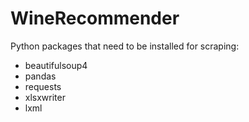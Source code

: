 # WineRecommender

Python packages that need to be installed for scraping:

- beautifulsoup4
- pandas
- requests
- xlsxwriter
- lxml
